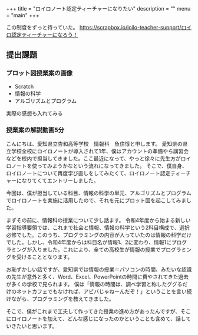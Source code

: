 +++
title = "ロイロノート認定ティーチャーになりたい"
description = ""
menu = "main"
+++

この制度をずっと待っていた。
https://scrapbox.io/loilo-teacher-support/ロイロ認定ティーチャーになろう！

## 提出課題
### プロット図授業案の画像
- Scratch
- 情報の科学
- アルゴリズムとプログラム

実際の感想も入れてみる



### 授業案の解説動画5分

こんにちは、愛知県立杏和高等学校　情報科　魚住惇と申します。
愛知県の県立学校全校にロイロノートが導入されて1年、僕はアカウントの準備やら講習会などを校内で担当してきました。ここ最近になって、やっと徐々に先生方がロイロノートを使ってみようかなという流れになってきました。
そこで、僕自身、ロイロノートについて再度学び直しをしてみたくて、ロイロノート認定ティーチャーになりてくてエントリーしました。

今回は、僕が担当している科目、情報の科学の単元、アルゴリズムとプログラムでロイロノートを実施に活用したので、それを元にプロット図を起こしてみました。

まずその前に、情報科の授業について少し話ます。
令和4年度から始まる新しい学習指導要領では、これまで社会と情報、情報の科学という2科目構成で、選択必修でした。このうち、プログラミングの内容が入っていたのは情報の科学だけでした。しかし、令和4年度からは科目名が情報1、2に変わり、情報1にプログラミングが入りました。これにより、全ての高校生が情報の授業でプログラミングを受けることとなります。

お恥ずかしい話ですが、愛知県では情報の授業＝パソコンの時間、みたいな認識の先生が意外と多く、Word、Excel、PowerPointの時間に費やされてきた過去が多くの学校で見られます。
僕は「情報の時間は、調べ学習と称したググるだけのネットカフェでもなければ、アビバじゃねーんだぞ！」ということを言い続けながら、プログラミングを教えてきました。

そこで、僕がこれまで工夫して作ってきた授業の進め方があったんですが、そこにロイロノートを加えて、どんな感じになったのかということも含めて、話していきたいと思います。

